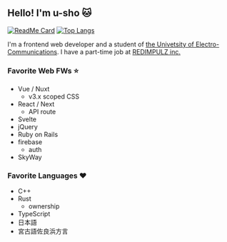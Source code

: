 <!--
![welcome](https://place-hold.it/200x100/111/17d339/fff.png&text=Welcome!&bold&italic&fontsize=20)
-->

## Hello!  I'm u-sho :cat:

[![ReadMe Card](https://github-readme-stats.vercel.app/api?username=u-sho&show_icons=true&theme=dracula)](https://github.com/anuraghazra/github-readme-stats) [![Top Langs](https://github-readme-stats.vercel.app/api/top-langs/?username=u-sho&layout=compact&theme=dracula)](https://github.com/anuraghazra/github-readme-stats)

I'm a frontend web developer and a student of [the Univetsity of Electro-Communications](https://www.uec.ac.jp/).
I have a part-time job at [REDIMPULZ inc.](https://redimpulz.com/)

### Favorite Web FWs :star:

- Vue / Nuxt
    - v3.x scoped CSS
- React / Next
    - API route
- Svelte
- jQuery
- Ruby on Rails
- firebase
    - auth
- SkyWay

### Favorite Languages :heart: 

- C++
- Rust
    - ownership 
- TypeScript
- 日本語
- 宮古語佐良浜方言
